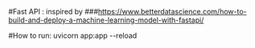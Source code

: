 #Fast API : inspired by 
###https://www.betterdatascience.com/how-to-build-and-deploy-a-machine-learning-model-with-fastapi/


#How to run:
uvicorn app:app --reload